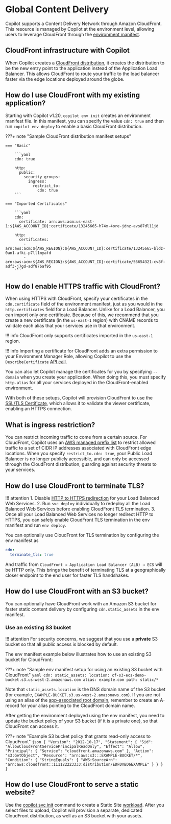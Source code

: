 # Global Content Delivery

Copilot supports a Content Delivery Network through Amazon CloudFront. This resource is managed by Copilot at the environment level, allowing users to leverage CloudFront through the [environment manifest](../manifest/environment.en.md).

## CloudFront infrastructure with Copilot

When Copilot creates a [CloudFront distribution](https://docs.aws.amazon.com/AmazonCloudFront/latest/DeveloperGuide/distribution-overview.html), it creates the distribution to be the new entry point to the application instead of the Application Load Balancer. This allows CloudFront to route your traffic to the load balancer faster via the edge locations deployed around the globe.

## How do I use CloudFront with my existing application?

Starting with Copilot v1.20, `copilot env init` creates an environment manifest file. In this manifest, you can specify the value `cdn: true` and then run `copilot env deploy` to enable a basic CloudFront distribution.

???+ note "Sample CloudFront distribution manifest setups"

    === "Basic"

        ```yaml
        cdn: true

        http:
          public:
            security_groups:
              ingress:
                restrict_to:
                  cdn: true
        ```

    === "Imported Certificates"

        ```yaml
        cdn:
          certificate: arn:aws:acm:us-east-1:${AWS_ACCOUNT_ID}:certificate/13245665-h74x-4ore-jdnz-avs87dl11jd

        http:
          certificates:
            - arn:aws:acm:${AWS_REGION}:${AWS_ACCOUNT_ID}:certificate/13245665-bldz-0an1-afki-p7ll1myafd
            - arn:aws:acm:${AWS_REGION}:${AWS_ACCOUNT_ID}:certificate/56654321-cv8f-adf3-j7gd-adf876af95
        ```

## How do I enable HTTPS traffic with CloudFront?

When using HTTPS with CloudFront, specify your certificates in the `cdn.certificate` field of the environment manifest, just as you would in the `http.certificates` field for a Load Balancer. Unlike for a Load Balancer, you can import only one certificate. Because of this, we recommend that you create a new certificate (in the `us-east-1` region) with CNAME records to validate each alias that your services use in that environment.

!!! info
    CloudFront only supports certificates imported in the `us-east-1` region.

!!! info
    Importing a certificate for CloudFront adds an extra permission to your Environment Manager Role, allowing Copilot to use the `DescribeCertificate` [API call](https://docs.aws.amazon.com/acm/latest/APIReference/API_DescribeCertificate.html).

You can also let Copilot manage the certificates for you by specifying `--domain` when you create your application. When doing this, you must specify `http.alias` for all your services deployed in the CloudFront-enabled environment.

With both of these setups, Copilot will provision CloudFront to use the [SSL/TLS Certificate](https://docs.aws.amazon.com/AmazonCloudFront/latest/DeveloperGuide/using-https-alternate-domain-names.html), which allows it to validate the viewer certificate, enabling an HTTPS connection.

## What is ingress restriction?

You can restrict incoming traffic to come from a certain source. For CloudFront, Copilot uses an [AWS managed prefix list](https://docs.aws.amazon.com/vpc/latest/userguide/working-with-aws-managed-prefix-lists.html) to restrict allowed traffic to a set of CIDR IP addresses associated with CloudFront edge locations. When you specify `restrict_to.cdn: true`, your Public Load Balancer is no longer publicly accessible, and can only be accessed through the CloudFront distribution, guarding against security threats to your services.

## How do I use CloudFront to terminate TLS?

!!! attention
    1. Disable [HTTP to HTTPS redirection](../../manifest/lb-web-service/#http-redirect-to-https) for your Load Balanced Web Services.
    2. Run `svc deploy` individually to redeploy all the Load Balanced Web Services before enabling CloudFront TLS termination.
    3. Once all your Load Balanced Web Services no longer redirect HTTP to HTTPS, you can safely enable CloudFront TLS termination in the env manifest and run `env deploy`.


You can optionally use CloudFront for TLS termination by configuring the env manifest as

```yaml
cdn:
  terminate_tls: true
```

And traffic from `CloudFront → Application Load Balancer (ALB) → ECS` will be HTTP only. This brings the benefit of terminating TLS at a geographically closer endpoint to the end user for faster TLS handshakes.

## How do I use CloudFront with an S3 bucket?
You can optionally have CloudFront work with an Amazon S3 bucket for faster static content delivery by configuring `cdn.static_assets` in the env manifest.

### Use an existing S3 bucket

!!! attention
    For security concerns, we suggest that you use a **private** S3 bucket so that all public access is blocked by default.

The env manifest example below illustrates how to use an existing S3 bucket for CloudFront:

???+ note "Sample env manifest setup for using an existing S3 bucket with CloudFront"
    ```yaml
    cdn:
      static_assets:
        location: cf-s3-ecs-demo-bucket.s3.us-west-2.amazonaws.com
        alias: example.com
        path: static/*
    ```

Note that `static_assets.location` is the DNS domain name of the S3 bucket (for example, `EXAMPLE-BUCKET.s3.us-west-2.amazonaws.com`). If you are not using an alias of the [app-associated root domain](../domain/#use-app-associated-root-domain), remember to create an A-record for your alias pointing to the CloudFront domain name.

After getting the environment deployed using the env manifest, you need to update the bucket policy of your S3 bucket (if it is a private one), so that CloudFront can access it.

???+ note "Example S3 bucket policy that grants read-only access to CloudFront"
    ```json
    {
        "Version": "2012-10-17",
        "Statement": {
            "Sid": "AllowCloudFrontServicePrincipalReadOnly",
            "Effect": "Allow",
            "Principal": {
                "Service": "cloudfront.amazonaws.com"
            },
            "Action": "s3:GetObject",
            "Resource": "arn:aws:s3:::EXAMPLE-BUCKET/*",
            "Condition": {
                "StringEquals": {
                    "AWS:SourceArn": "arn:aws:cloudfront::111122223333:distribution/EDFDVBD6EXAMPLE"
                }
            }
        }
    }
    ```

## How do I use CloudFront to serve a static website?
Use the [copilot svc init](../commands/svc-init.en.md) command to create a Static Site [workload](../concepts/services.en.md). After you select files to upload, Copilot will provision a separate, dedicated CloudFront distribution, as well as an S3 bucket with your assets.